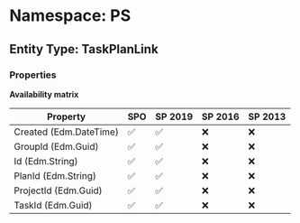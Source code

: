 # Namespace: PS

## Entity Type: TaskPlanLink

### Properties

**Availability matrix**

Property | SPO | SP 2019 | SP 2016 | SP 2013
----------|-----|---------|---------|--------
Created (Edm.DateTime) | ✅ | ✅ | ❌ | ❌
GroupId (Edm.Guid) | ✅ | ✅ | ❌ | ❌
Id (Edm.String) | ✅ | ✅ | ❌ | ❌
PlanId (Edm.String) | ✅ | ✅ | ❌ | ❌
ProjectId (Edm.Guid) | ✅ | ✅ | ❌ | ❌
TaskId (Edm.Guid) | ✅ | ✅ | ❌ | ❌

